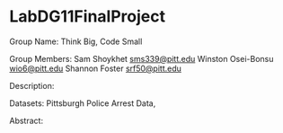 # LabDG11FinalProject
Group Name: Think Big, Code Small

Group Members:
	Sam Shoykhet sms339@pitt.edu
	Winston Osei-Bonsu wio6@pitt.edu
	Shannon Foster srf50@pitt.edu

Description:

Datasets: Pittsburgh Police Arrest Data, 

Abstract:
